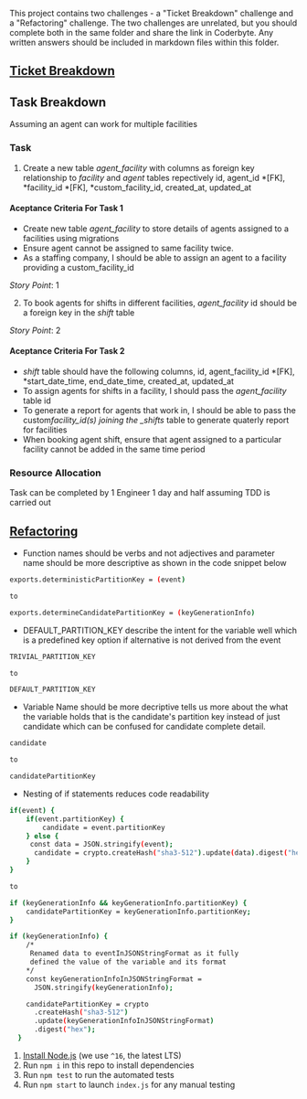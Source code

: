 This project contains two challenges - a "Ticket Breakdown" challenge and a "Refactoring" challenge. The two challenges are unrelated, but you should complete both in the same folder and share the link in Coderbyte. Any written answers should be included in markdown files within this folder.

## [Ticket Breakdown](Ticket_Breakdown.md)

## Task Breakdown

Assuming an agent can work for multiple facilities

### Task

1. Create a new table _agent_facility_ with columns as foreign key relationship to _facility_ and _agent_ tables repectively
   id, agent_id *[FK], *facility_id *[FK], *custom_facility_id, created_at, updated_at

#### Aceptance Criteria For Task 1

- Create new table _agent_facility_ to store details of agents assigned to a facilities using migrations
- Ensure agent cannot be assigned to same facility twice.
- As a staffing company, I should be able to assign an agent to a facility providing a custom_facility_id

_Story Point_: 1

2. To book agents for shifts in different facilities, _agent_facility_ id should be a foreign key in the _shift_ table

_Story Point_: 2

#### Aceptance Criteria For Task 2

- _shift_ table should have the following columns, id, agent_facility_id *[FK], *start_date_time, end_date_time, created_at, updated_at
- To assign agents for shifts in a facility, I should pass the _agent_facility_ table id
- To generate a report for agents that work in, I should be able to pass the custom*facility_id(s) joining the \_shifts* table to generate quaterly report for facilities
- When booking agent shift, ensure that agent assigned to a particular facility cannot be added in the same time period

### Resource Allocation

Task can be completed by 1 Engineer 1 day and half assuming TDD is carried out

## [Refactoring](Refactoring.md)

- Function names should be verbs and not adjectives and parameter name should be more descriptive as shown in the code snippet below

```bash
exports.deterministicPartitionKey = (event)

to

exports.determineCandidatePartitionKey = (keyGenerationInfo)
```

- DEFAULT_PARTITION_KEY describe the intent for the variable well which is a predefined key option if alternative is not derived from the event

```bash
TRIVIAL_PARTITION_KEY

to

DEFAULT_PARTITION_KEY
```

- Variable Name should be more decriptive tells us more about the what the variable holds that is the candidate's partition key instead of just candidate which can be confused for candidate complete detail.

```bash
candidate

to

candidatePartitionKey
```

- Nesting of if statements reduces code readability

```bash
if(event) {
    if(event.partitionKey) {
        candidate = event.partitionKey
    } else {
     const data = JSON.stringify(event);
      candidate = crypto.createHash("sha3-512").update(data).digest("hex");
    }
}

to

if (keyGenerationInfo && keyGenerationInfo.partitionKey) {
    candidatePartitionKey = keyGenerationInfo.partitionKey;
}

if (keyGenerationInfo) {
    /*
     Renamed data to eventInJSONStringFormat as it fully
     defined the value of the variable and its format
    */
    const keyGenerationInfoInJSONStringFormat =
      JSON.stringify(keyGenerationInfo);

    candidatePartitionKey = crypto
      .createHash("sha3-512")
      .update(keyGenerationInfoInJSONStringFormat)
      .digest("hex");
  }
```

1. [Install Node.js](https://nodejs.org/en/download/) (we use `^16`, the latest LTS)
2. Run `npm i` in this repo to install dependencies
3. Run `npm test` to run the automated tests
4. Run `npm start` to launch `index.js` for any manual testing
